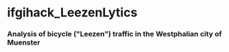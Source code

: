 # ifgihack_LeezenLytics
### Analysis of bicycle ("Leezen") traffic in the Westphalian city of Muenster